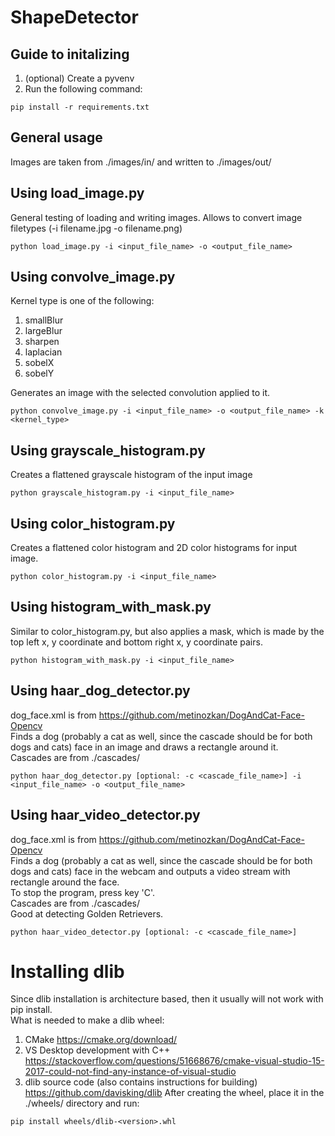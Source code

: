 # ShapeDetector

## Guide to initalizing
1. (optional) Create a pyvenv
2. Run the following command:
```
pip install -r requirements.txt
```
## General usage
Images are taken from ./images/in/ and written to ./images/out/

## Using load_image.py
General testing of loading and writing images. Allows to convert image filetypes (-i filename.jpg -o filename.png)
```
python load_image.py -i <input_file_name> -o <output_file_name>
```
## Using convolve_image.py
Kernel type is one of the following:
1. smallBlur
2. largeBlur
3. sharpen
4. laplacian
5. sobelX
6. sobelY

Generates an image with the selected convolution applied to it.
```
python convolve_image.py -i <input_file_name> -o <output_file_name> -k <kernel_type>
```
## Using grayscale_histogram.py
Creates a flattened grayscale histogram of the input image
```
python grayscale_histogram.py -i <input_file_name>
```
## Using color_histogram.py
Creates a flattened color histogram and 2D color histograms for input image.
```
python color_histogram.py -i <input_file_name>
```
## Using histogram_with_mask.py
Similar to color_histogram.py, but also applies a mask, which is made by the top left x, y coordinate and bottom right x, y coordinate pairs.
```
python histogram_with_mask.py -i <input_file_name>
```
## Using haar_dog_detector.py
dog_face.xml is from https://github.com/metinozkan/DogAndCat-Face-Opencv <br>
Finds a dog (probably a cat as well, since the cascade should be for both dogs and cats) face in an image and draws a rectangle around it.<br>
Cascades are from ./cascades/
```
python haar_dog_detector.py [optional: -c <cascade_file_name>] -i <input_file_name> -o <output_file_name>
```
## Using haar_video_detector.py
dog_face.xml is from https://github.com/metinozkan/DogAndCat-Face-Opencv <br>
Finds a dog (probably a cat as well, since the cascade should be for both dogs and cats) face in the webcam and outputs a video stream with rectangle around the face.<br>
To stop the program, press key 'C'.<br>
Cascades are from ./cascades/ <br>
Good at detecting Golden Retrievers.
```
python haar_video_detector.py [optional: -c <cascade_file_name>]
```
# Installing dlib
Since dlib installation is architecture based, then it usually will not work with pip install.<br>
What is needed to make a dlib wheel:
1. CMake https://cmake.org/download/
2. VS Desktop development with C++ https://stackoverflow.com/questions/51668676/cmake-visual-studio-15-2017-could-not-find-any-instance-of-visual-studio
3. dlib source code (also contains instructions for building) https://github.com/davisking/dlib
After creating the wheel, place it in the ./wheels/ directory and run:
```
pip install wheels/dlib-<version>.whl
```